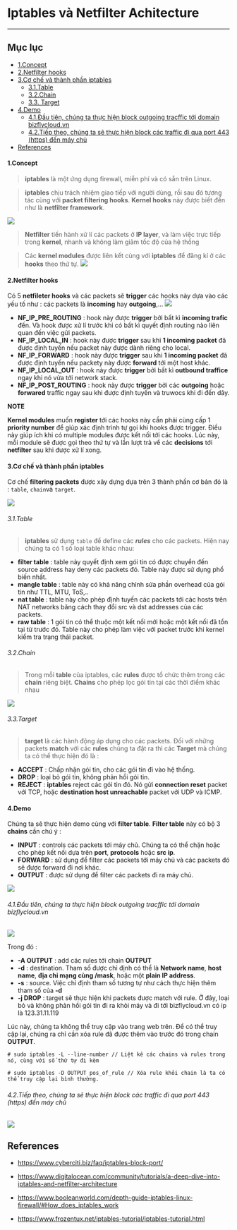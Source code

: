 # Iptables và Netfilter Achitecture
___
## Mục lục
- [1.Concept](#1)
- [2.Netfilter hooks](#2)
- [3.Cơ chế và thành phần iptables](#3)
	- [3.1.Table](#3.1)
	- [3.2.Chain](#3.2)
	- [3.3. Target](#3.3)
- [4.Demo](#4)
	- [4.1.Đầu tiên, chúng ta thực hiện block outgoing tracffic tới domain bizflycloud.vn](#4.1)
    - [4.2.Tiếp theo, chúng ta sẽ thực hiện block các traffic đi qua port 443 (https) đến máy chủ](#4.2)
- [References](#References)

#### 1.Concept
> **iptables** là một ứng dụng firewall, miễn phí và có sẵn trên Linux.

> **iptables** chịu trách nhiệm giao tiếp với người dùng, rồi sau đó tương tác cùng với **packet filtering hooks**. **Kernel hooks** này được biết đến như là **netfilter framework**. 

![](https://blog.landhb.dev/static/img/trigger/design.c143882e3e84.PNG)

> **Netfilter** tiến hành xử lí các packets ở **IP layer**, và làm việc trực tiếp trong **kernel**, nhanh và không làm giảm tốc độ của hệ thống

> Các **kernel modules** được liên kết cùng với **iptables** để đăng kí ở các **hooks** theo thứ tự.
![](https://xerocrypt.files.wordpress.com/2013/08/iptables-and-netfilter.png)

#### 2.Netfilter hooks
Có 5 **netfileter hooks** và các packets sẽ **trigger** các hooks này dựa vào các yếu tố như : các packets là **incoming** hay **outgoing**,...
![](https://news.cloud365.vn/wp-content/uploads/2019/08/hook-and-chain.png) 

+ **NF_IP_PRE_ROUTING** : hook này được **trigger** bởi bất kì **incoming trafic** đến.  Và hook được xử lí trước khi có bất kì quyết định routing nào liên quan đến việc gửi packets.
+ **NF_IP_LOCAL_IN** : hook này được **trigger** sau khi **1 incoming packet** đã được định tuyến nếu packet này được dành riêng cho local.
+ **NF_IP_FORWARD** : hook này được **trigger** sau khi **1 incoming packet** đã được định tuyến nếu packety này được **forward** tới một host khác.
+ **NF_IP_LOCAL_OUT** : hook này được **trigger** bởi bất kì **outbound traffice** ngay khi nó vừa tới network stack.
+ **NF_IP_POST_ROUTING** : hook này được **trigger** bởi các **outgoing** hoặc **forwared** traffic ngay sau khi được định tuyến và truwocs khi đi đến dây.

**NOTE** 

**Kernel modules**  muốn **register** tới các hooks này cần phải cùng cấp 1 **priority number** để giúp xác định trình tự gọi khi hooks được trigger. Điều này giúp ích khi có multiple modules được kết nối tới các hooks. Lúc này, mỗi module sẽ được gọi theo thứ tự và lần lượt trả về các **decisions** tới **netfilter** sau khi được xử lí xong.

#### 3.Cơ chế và thành phần iptables
Cơ chế **filtering packets** được xây dựng dựa trên 3 thành phần cơ bản đó là : `table`, `chain`và `target`.

![](https://static.thegeekstuff.com/wp-content/uploads/2011/01/iptables-table-chain-rule-structure.png)

###### 3.1.Table
> **iptables** sử dụng `table` để define các ***rules*** cho các packets. Hiện nay chúng ta có 1 số loại table khác nhau: 

+ **filter table** : table này quyết định xem gói tin có được chuyển đến source address hay deny các packets đó. Table này được sử dụng phổ biến nhất.
+ **mangle table** : table này có khả năng chỉnh sửa phần overhead của gói tin như TTL, MTU, ToS,..
+ **nat table** : table này cho phép định tuyến các packets tới các hosts trên NAT networks băng cách thay đổi src và dst addresses của các packets.
+ **raw table** : 1 gói tin có thể thuộc một kết nối mới hoặc một kết nối đã tồn tại từ trước đó. Table này cho phép làm việc với packet trước khi kernel kiểm tra trạng thái packet.

###### 3.2.Chain
> Trong mỗi **table** của iptables, các **rules** được tổ chức thêm trong các **chain** riêng biệt. **Chains** cho phép lọc gói tin tại các thời điểm khác nhau

![](https://techvccloud.mediacdn.vn/2018/1/Done-0108-Iptables-ph%E1%BA%A7n-1-Google-Docs.png)

###### 3.3.Target
> **target** là các hành động áp dụng cho các packets. Đối với những packets **match** với các **rules** chúng ta đặt ra thì các **Target** mà chúng ta có thể thực hiện đó là : 

+ **ACCEPT** : Chấp nhận gói tin, cho các gói tin đi vào hệ thống.
+ **DROP** : loại bỏ gói tin, không phản hồi gói tin.
+ **REJECT** : **iptables** reject các gói tin đó. Nó gửi **connection reset** packet với TCP, hoặc **destination host unreachable** packet với UDP và ICMP.

#### 4.Demo
Chúng ta sẽ thực hiện demo cùng với **filter table**. **Filter table** này có bộ 3 **chains** cần chú ý : 
+ **INPUT** : controls các packets tới máy chủ. Chúng ta có thể chặn hoặc cho phép kết nối dựa trên **port**, **protocols** hoặc **src ip**.
+ **FORWARD** : sử dụng để filter các packets tới máy chủ và các packets đó sẽ được forward đi nơi khác.
+ **OUTPUT** : được sử dụng để filter các packets đi ra máy chủ.

![](https://www.hostinger.com/tutorials/wp-content/uploads/sites/2/2017/06/iptabes-tutorial-input-forward-output.jpg?x46510)

###### 4.1.Đầu tiên, chúng ta thực hiện block outgoing tracffic tới domain bizflycloud.vn

![](https://github.com/linhnt31/internship-2020/raw/linhnt-baocao-t1/LinhNT/Linux/Iptables/Images/block-outgoing-traffic.png)

Trong đó : 
+ **-A OUTPUT** :  add các rules tới chain **OUTPUT** 
+ **-d** : destination. Tham số được chỉ định có thể là **Network name**, **host name**, **địa chỉ mạng cùng /mask**, hoặc một **plain IP address**.
+ **-s** : source. Việc chỉ định tham số tương tự như cách thực hiện thêm tham số của **-d**
+ **-j DROP** : target sẽ thực hiện khi packets được match với rule. Ở đây, loại bỏ và không phản hồi gói tin đi ra khỏi máy và đi tới bizflycloud.vn có ip là 123.31.11.119

Lúc này, chúng ta không thể truy cập vào trang web trên. Để có thể truy cập lại, chúng ra chỉ cần xóa rule đã được thêm vào trước đó trong chain **OUTPUT**.

```
# sudo iptables -L --line-number // Liệt kê các chains và rules trong nó, cùng với số thứ tự đi kèm

# sudo iptables -D OUTPUT pos_of_rule // Xóa rule khỏi chain là ta có thể truy cập lại bình thường.
```

###### 4.2.Tiếp theo, chúng ta sẽ thực hiện block các traffic đi qua port 443 (https) đến máy chủ

![](https://github.com/linhnt31/internship-2020/raw/linhnt-baocao-t1/LinhNT/Linux/Iptables/Images/block-port.png)


## References

+ https://www.cyberciti.biz/faq/iptables-block-port/

+ https://www.digitalocean.com/community/tutorials/a-deep-dive-into-iptables-and-netfilter-architecture

+ https://www.booleanworld.com/depth-guide-iptables-linux-firewall/#How_does_iptables_work

+ https://www.frozentux.net/iptables-tutorial/iptables-tutorial.html

